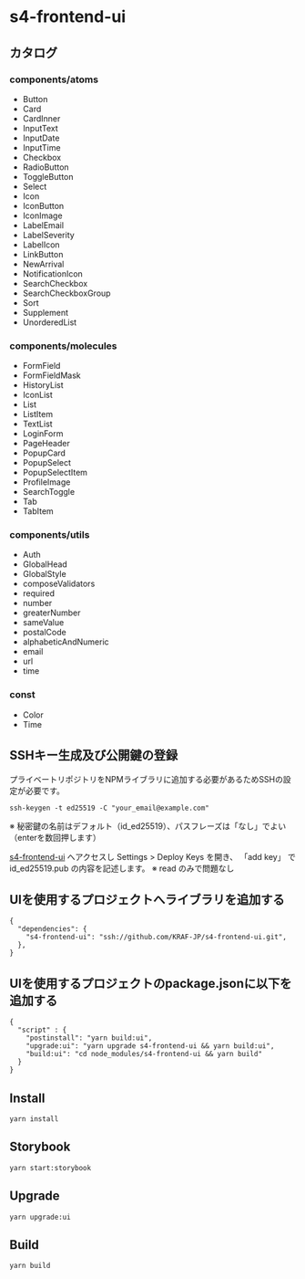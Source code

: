 # s4-frontend-ui
## カタログ
### components/atoms
- Button
- Card
- CardInner
- InputText
- InputDate
- InputTime
- Checkbox
- RadioButton
- ToggleButton
- Select
- Icon
- IconButton
- IconImage
- LabelEmail
- LabelSeverity
- LabelIcon
- LinkButton
- NewArrival
- NotificationIcon
- SearchCheckbox
- SearchCheckboxGroup
- Sort
- Supplement
- UnorderedList

### components/molecules
- FormField
- FormFieldMask
- HistoryList
- IconList
- List
- ListItem
- TextList
- LoginForm
- PageHeader
- PopupCard
- PopupSelect
- PopupSelectItem
- ProfileImage
- SearchToggle
- Tab
- TabItem



### components/utils
- Auth
- GlobalHead
- GlobalStyle
- composeValidators
- required
- number
- greaterNumber
- sameValue
- postalCode
- alphabeticAndNumeric
- email
- url
- time


### const
- Color
- Time

## SSHキー生成及び公開鍵の登録
プライベートリポジトリをNPMライブラリに追加する必要があるためSSHの設定が必要です。
```
ssh-keygen -t ed25519 -C "your_email@example.com"
```
※ 秘密鍵の名前はデフォルト（id_ed25519）、パスフレーズは「なし」でよい（enterを数回押します）

[s4-frontend-ui](https://github.com/KRAF-JP/s4-frontend-ui)
へアクセスし Settings > Deploy Keys を開き、 「add key」 で id_ed25519.pub の内容を記述します。
※ read のみで問題なし


## UIを使用するプロジェクトへライブラリを追加する

```
{
  "dependencies": {
    "s4-frontend-ui": "ssh://github.com/KRAF-JP/s4-frontend-ui.git",
  },
}
```

## UIを使用するプロジェクトのpackage.jsonに以下を追加する
```
{
  "script" : {
    "postinstall": "yarn build:ui",
    "upgrade:ui": "yarn upgrade s4-frontend-ui && yarn build:ui",
    "build:ui": "cd node_modules/s4-frontend-ui && yarn build"
  }
}
```
## Install
```
yarn install
```
## Storybook
```
yarn start:storybook
```
## Upgrade
```
yarn upgrade:ui
```
## Build
```
yarn build
```